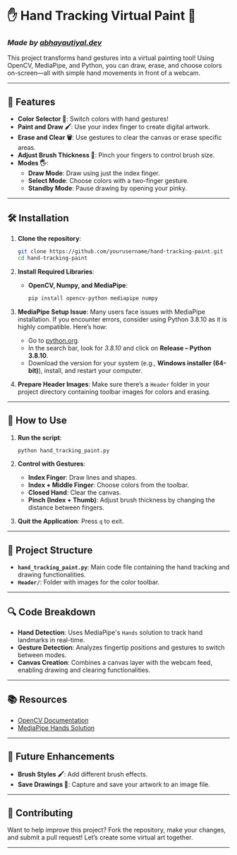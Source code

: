 

# ✋ Hand Tracking Virtual Paint 🎨  
### *Made by [abhayautiyal.dev](https://abhaynautiyaldev.netlify.app)*

This project transforms hand gestures into a virtual painting tool! Using OpenCV, MediaPipe, and Python, you can draw, erase, and choose colors on-screen—all with simple hand movements in front of a webcam.

---

## 🌟 Features  
- **Color Selector 🎨**: Switch colors with hand gestures!
- **Paint and Draw 🖌️**: Use your index finger to create digital artwork.
- **Erase and Clear 🗑️**: Use gestures to clear the canvas or erase specific areas.
- **Adjust Brush Thickness 📏**: Pinch your fingers to control brush size.
- **Modes 🖐️**:
  - **Draw Mode**: Draw using just the index finger.
  - **Select Mode**: Choose colors with a two-finger gesture.
  - **Standby Mode**: Pause drawing by opening your pinky.

---

## 🛠️ Installation

1. **Clone the repository**:
   ```bash
   git clone https://github.com/yourusername/hand-tracking-paint.git
   cd hand-tracking-paint
   ```
2. **Install Required Libraries**:
   - **OpenCV, Numpy, and MediaPipe**:
     ```bash
     pip install opencv-python mediapipe numpy
     ```

3. **MediaPipe Setup Issue**:
   Many users face issues with MediaPipe installation. If you encounter errors, consider using Python 3.8.10 as it is highly compatible. Here’s how:
   - Go to [python.org](https://www.python.org/).
   - In the search bar, look for *3.8.10* and click on **Release – Python 3.8.10**.
   - Download the version for your system (e.g., **Windows installer (64-bit)**), install, and restart your computer.
   
4. **Prepare Header Images**: Make sure there’s a `Header` folder in your project directory containing toolbar images for colors and erasing.

---

## 🚀 How to Use  

1. **Run the script**:
   ```bash
   python hand_tracking_paint.py
   ```
2. **Control with Gestures**:
   - **Index Finger**: Draw lines and shapes.
   - **Index + Middle Finger**: Choose colors from the toolbar.
   - **Closed Hand**: Clear the canvas.
   - **Pinch (Index + Thumb)**: Adjust brush thickness by changing the distance between fingers.

3. **Quit the Application**: Press `q` to exit.

---

## 📂 Project Structure

- **`hand_tracking_paint.py`**: Main code file containing the hand tracking and drawing functionalities.
- **`Header/`**: Folder with images for the color toolbar.

---

## 🔍 Code Breakdown

- **Hand Detection**: Uses MediaPipe's `Hands` solution to track hand landmarks in real-time.
- **Gesture Detection**: Analyzes fingertip positions and gestures to switch between modes.
- **Canvas Creation**: Combines a canvas layer with the webcam feed, enabling drawing and clearing functionalities.

---

## 📚 Resources  
- [OpenCV Documentation](https://opencv.org/)
- [MediaPipe Hands Solution](https://google.github.io/mediapipe/solutions/hands)

---

## 🔮 Future Enhancements  
- **Brush Styles 🖌️**: Add different brush effects.
- **Save Drawings 📸**: Capture and save your artwork to an image file.

---

## 🤝 Contributing  
Want to help improve this project? Fork the repository, make your changes, and submit a pull request! Let’s create some virtual art together.

---
